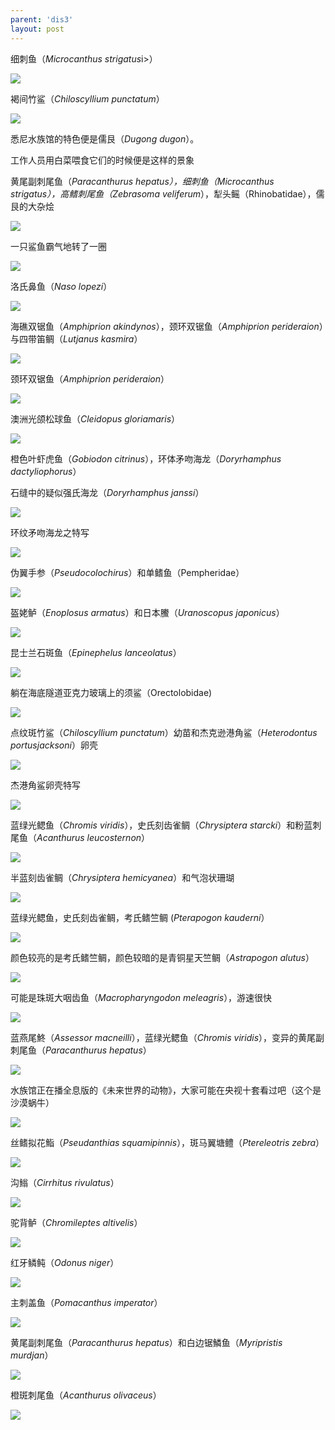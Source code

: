 ```yaml
---
parent: 'dis3'
layout: post
---
```

细刺鱼（<i>Microcanthus strigatus</i>i>）

<img class='disc' src='https://lykoseremos.github.io/gmalb-01/dis3/93.jpg'>

褐间竹鲨（<i>Chiloscyllium punctatum</i>）

<img class='disc' src='https://lykoseremos.github.io/gmalb-01/dis3/94.jpg'>

悉尼水族馆的特色便是儒艮（<i>Dugong dugon</i>）。


工作人员用白菜喂食它们的时候便是这样的景象


黄尾副刺尾鱼（<i>Paracanthurus hepatus），细刺鱼（<i>Microcanthus strigatus</i>），高鳍刺尾鱼（Zebrasoma veliferum</i>），犁头鳐（Rhinobatidae），儒艮的大杂烩

<img class='disc' src='https://lykoseremos.github.io/gmalb-01/dis3/95.jpg'>

一只鲨鱼霸气地转了一圈

<img class='disc' src='https://lykoseremos.github.io/gmalb-01/dis3/96.jpg'>

洛氏鼻鱼（<i>Naso lopezi</i>）

<img class='disc' src='https://lykoseremos.github.io/gmalb-01/dis3/97.jpg'>

海礁双锯鱼（<i>Amphiprion akindynos</i>），颈环双锯鱼（<i>Amphiprion perideraion</i>）与四带笛鲷（<i>Lutjanus kasmira</i>）

<img class='disc' src='https://lykoseremos.github.io/gmalb-01/dis3/98.jpg'>

颈环双锯鱼（<i>Amphiprion perideraion</i>）

<img class='disc' src='https://lykoseremos.github.io/gmalb-01/dis3/99.jpg'>

澳洲光颌松球鱼（<i>Cleidopus gloriamaris</i>）

<img class='disc' src='https://lykoseremos.github.io/gmalb-01/dis3/100.jpg'>

橙色叶虾虎鱼（<i>Gobiodon citrinus</i>），环体矛吻海龙（<i>Doryrhamphus dactyliophorus</i>）


石缝中的疑似强氏海龙（<i>Doryrhamphus janssi</i>）

<img class='disc' src='https://lykoseremos.github.io/gmalb-01/dis3/101.jpg'>

环纹矛吻海龙之特写

<img class='disc' src='https://lykoseremos.github.io/gmalb-01/dis3/102.jpg'>

伪翼手参（<i>Pseudocolochirus</i>）和单鳍鱼（Pempheridae）

<img class='disc' src='https://lykoseremos.github.io/gmalb-01/dis3/103.jpg'>

盔姥鲈（<i>Enoplosus armatus</i>）和日本鰧（<i>Uranoscopus japonicus</i>）

<img class='disc' src='https://lykoseremos.github.io/gmalb-01/dis3/104.jpg'>

昆士兰石斑鱼（<i>Epinephelus lanceolatus</i>）

<img class='disc' src='https://lykoseremos.github.io/gmalb-01/dis3/105.jpg'>

躺在海底隧道亚克力玻璃上的须鲨（Orectolobidae)

<img class='disc' src='https://lykoseremos.github.io/gmalb-01/dis3/106.jpg'>

点纹斑竹鲨（<i>Chiloscyllium punctatum</i>）幼苗和杰克逊港角鲨（<i>Heterodontus portusjacksoni</i>）卵壳

<img class='disc' src='https://lykoseremos.github.io/gmalb-01/dis3/107.jpg'>

杰港角鲨卵壳特写

<img class='disc' src='https://lykoseremos.github.io/gmalb-01/dis3/108.jpg'>

蓝绿光鳃鱼（<i>Chromis viridis</i>），史氏刻齿雀鲷（<i>Chrysiptera starcki</i>）和粉蓝刺尾鱼（<i>Acanthurus leucosternon</i>）

<img class='disc' src='https://lykoseremos.github.io/gmalb-01/dis3/109.jpg'>

半蓝刻齿雀鲷（<i>Chrysiptera hemicyanea</i>）和气泡状珊瑚

<img class='disc' src='https://lykoseremos.github.io/gmalb-01/dis3/110.jpg'>

蓝绿光鳃鱼，史氏刻齿雀鲷，考氏鳍竺鲷 (<i>Pterapogon kauderni</i>）

<img class='disc' src='https://lykoseremos.github.io/gmalb-01/dis3/111.jpg'>

颜色较亮的是考氏鳍竺鲷，颜色较暗的是青铜星天竺鲷（<i>Astrapogon alutus</i>）

<img class='disc' src='https://lykoseremos.github.io/gmalb-01/dis3/112.jpg'>

可能是珠斑大咽齿鱼（<i>Macropharyngodon meleagris</i>），游速很快

<img class='disc' src='https://lykoseremos.github.io/gmalb-01/dis3/113.jpg'>

蓝燕尾鮗（<i>Assessor macneilli</i>），蓝绿光鳃鱼（<i>Chromis viridis</i>），变异的黄尾副刺尾鱼（<i>Paracanthurus hepatus</i>）

<img class='disc' src='https://lykoseremos.github.io/gmalb-01/dis3/114.jpg'>

水族馆正在播全息版的《未来世界的动物》，大家可能在央视十套看过吧（这个是沙漠蜗牛）

<img class='disc' src='https://lykoseremos.github.io/gmalb-01/dis3/115.jpg'>

丝鳍拟花鮨（<i>Pseudanthias squamipinnis</i>），斑马翼塘鳢（<i>Ptereleotris zebra</i>）

<img class='disc' src='https://lykoseremos.github.io/gmalb-01/dis3/116.jpg'>

沟䱵（<i>Cirrhitus rivulatus</i>）

<img class='disc' src='https://lykoseremos.github.io/gmalb-01/dis3/117.jpg'>

驼背鲈（<i>Chromileptes altivelis</i>）

<img class='disc' src='https://lykoseremos.github.io/gmalb-01/dis3/118.jpg'>

红牙鳞鲀（<i>Odonus niger</i>）

<img class='disc' src='https://lykoseremos.github.io/gmalb-01/dis3/119.jpg'>

主刺盖鱼（<i>Pomacanthus imperator</i>）

<img class='disc' src='https://lykoseremos.github.io/gmalb-01/dis3/120.jpg'>

黄尾副刺尾鱼（<i>Paracanthurus hepatus</i>）和白边锯鱗鱼（<i>Myripristis murdjan</i>）

<img class='disc' src='https://lykoseremos.github.io/gmalb-01/dis3/121.jpg'>

橙斑刺尾鱼（<i>Acanthurus olivaceus</i>）

<img class='disc' src='https://lykoseremos.github.io/gmalb-01/dis3/122.jpg'>

